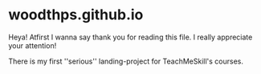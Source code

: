 # woodthps.github.io
Heya! Atfirst I wanna say thank you for reading this file. I really appreciate your attention!

There is my first ''serious'' landing-project for TeachMeSkill's courses. 
